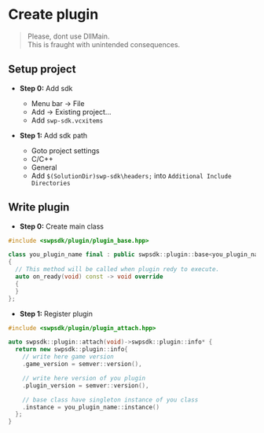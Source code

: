 # Create plugin

> Please, dont use DllMain.  
> This is fraught with unintended consequences.

## Setup project

- **Step 0:** Add sdk

  - Menu bar -> File
  - Add -> Existing project...
  - Add `swp-sdk.vcxitems`

- **Step 1:** Add sdk path

  - Goto project settings
  - C/C++
  - General
  - Add `$(SolutionDir)swp-sdk\headers;` into `Additional Include Directories`

## Write plugin

- **Step 0:** Create main class

```cpp
#include <swpsdk/plugin/plugin_base.hpp>

class you_plugin_name final : public swpsdk::plugin::base<you_plugin_name>
{
  // This method will be called when plugin redy to execute.
  auto on_ready(void) const -> void override
  {
  }
};
```

- **Step 1:** Register plugin

```cpp
#include <swpsdk/plugin/plugin_attach.hpp>

auto swpsdk::plugin::attach(void)->swpsdk::plugin::info* {
  return new swpsdk::plugin::info{
    // write here game version
    .game_version = semver::version(),

    // write here version of you plugin
    .plugin_version = semver::version(),

    // base class have singleton instance of you class
    .instance = you_plugin_name::instance()
  };
}
```
